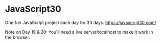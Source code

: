 # JavaScript30

One fun JavaScript project each day for 30 days. https://javascript30.com/

Note on Day 19 & 20: You'll need a live server/localhost to make it work in the browser.
